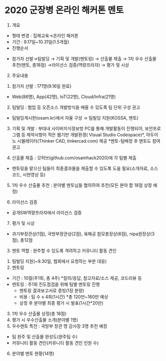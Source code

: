 # 2020 군장병 온라인 해커톤 멘토
1. 개요
 - 형태 변경 : 집체교육→온라인 해커톤
 - 기간 : 9.17일~10.31일(1.5개월)
 - 진행순서 
 * 참가자 선발→팀빌딩 → 기획 및 개발(멘토링)  → 산출물 제출 → 1차 우수 산출물 추천(멘토, 총18점) →라이선스 검증(역량프라자) → 평가 및 시상

2. 주요내용
 1) 참가자 선발 : 171명(9.16일 완료)
   * Web(86명), App(42명), IoT(22명), Cloud/Infra(21명)

 2) 팀빌딩 : 협업 등 오픈소스 개발방식을 배울 수 있도록 팀 단위 구성 권고
   * 팀빌딩게시판(osam.kr)에서 자율 구성 → 팀빌딩 지원(KOSSA, 멘토) 

 3) 기획 및 개발 : 부대내 사이버지식정보방 PC를 통해 개발활동이 진행되어, 보안프로그램 등 제약사항이 적은 웹기반 개발환경( Visual Studio Codespace)*, 아두이노 시뮬레이터(Thinker CAD, tinkercad.com) 제공
*멘토-팀배정 후 멘토도 참여 권고

4) 산출물 제출 : 깃허브(github.com/osamhack2020)에 각 팀별 제출
* 멘토링을 맡으신 팀들이 최종결과물을 제출할 수 있도록 도움 필요(소개자료, 소스코드, 시현영상 등)

5) 1차 우수 산출물 추천 : 분야별 멘토님들 협의하여 추천(모든 분야 합 18점 상정 예정)

6) 라이선스 검증
 - 공개SW역량프라자에서 라이선스 검증

7) 평가 및 시상
 - 과기부장관상(1점), 국방부장관상(2점), 육해공 참모총장상(6점), nipa원장상(3점), 총12점 

3. 멘토 역할 : 완주할 수 있도록 격려하고 커뮤니티 활동 견인
 1) 팀빌딩 지원(~9.30일, 협회에서 요청하는 부분 대응)
 2) 멘토링
 - 기간 : 10월(주1회, 총 4주) 
  *질의/응답, 참고자료/소스 제공, 코드리뷰 등  
 - 멘토링 : 주1회 진도점검을 위해 팀별 멘토링 진행
   * 멘토링 결과보고서로 증빙(1장 분량)
   * 비용 : 팀 수 x 4회(1시간) *총 120만~160만 예상 
   * 상정 후 분야별 최종 평가 시 발표(1시간*20만) 
 3) 1차 우수 산출물 상정(총 18점)
 4) 평가 시 우수산출물 소개(분야별 1명)
 5) 우수멘토 특전 : 국방부 장관 명 감사장 3명 추천 예정
  - 팀 완주 및 산출물 완성도(완주팀 수)
  - 커뮤니티 활동 견인(커뮤니티 활동 견인 인원 수)
 6) 분야별 멘토 현황(14명)
